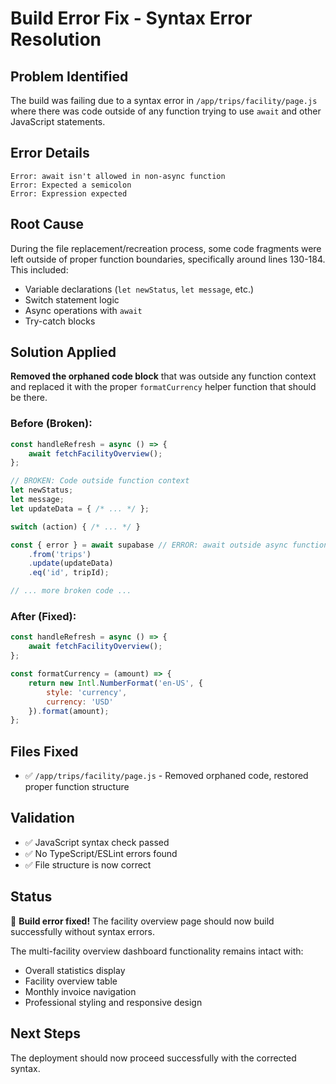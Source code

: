 # Build Error Fix - Syntax Error Resolution

## Problem Identified
The build was failing due to a syntax error in `/app/trips/facility/page.js` where there was code outside of any function trying to use `await` and other JavaScript statements.

## Error Details
```
Error: await isn't allowed in non-async function
Error: Expected a semicolon
Error: Expression expected
```

## Root Cause
During the file replacement/recreation process, some code fragments were left outside of proper function boundaries, specifically around lines 130-184. This included:
- Variable declarations (`let newStatus`, `let message`, etc.)
- Switch statement logic
- Async operations with `await`
- Try-catch blocks

## Solution Applied
**Removed the orphaned code block** that was outside any function context and replaced it with the proper `formatCurrency` helper function that should be there.

### Before (Broken):
```javascript
const handleRefresh = async () => {
    await fetchFacilityOverview();
};

// BROKEN: Code outside function context
let newStatus;
let message;
let updateData = { /* ... */ };

switch (action) { /* ... */ }

const { error } = await supabase // ERROR: await outside async function
    .from('trips')
    .update(updateData)
    .eq('id', tripId);

// ... more broken code ...
```

### After (Fixed):
```javascript
const handleRefresh = async () => {
    await fetchFacilityOverview();
};

const formatCurrency = (amount) => {
    return new Intl.NumberFormat('en-US', {
        style: 'currency',
        currency: 'USD'
    }).format(amount);
};
```

## Files Fixed
- ✅ `/app/trips/facility/page.js` - Removed orphaned code, restored proper function structure

## Validation
- ✅ JavaScript syntax check passed
- ✅ No TypeScript/ESLint errors found
- ✅ File structure is now correct

## Status
🎉 **Build error fixed!** The facility overview page should now build successfully without syntax errors.

The multi-facility overview dashboard functionality remains intact with:
- Overall statistics display
- Facility overview table
- Monthly invoice navigation
- Professional styling and responsive design

## Next Steps
The deployment should now proceed successfully with the corrected syntax.
